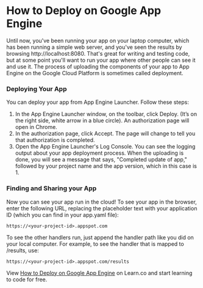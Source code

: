 # How to Deploy on Google App Engine

Until now, you've been running your app on your laptop computer, which has been running a simple web server, and you've seen the results by browsing http://localhost:8080. That's great for writing and testing code, but at some point you'll want to run your app where other people can see it and use it. The process of uploading the components of your app to App Engine on the Google Cloud Platform is sometimes called deployment.

### Deploying Your App
You can deploy your app from App Engine Launcher. Follow these steps:

1. In the App Engine Launcher window, on the toolbar, click Deploy. (It’s on the right side, white arrow in a blue circle).  An authorization page will open in Chrome.
2. In the authorization page, click Accept. The page will change to tell you that authorization is completed.
3. Open the App Engine Launcher's Log Console. You can see the logging output about your app deployment process. When the uploading is done, you will see a message that says, "Completed update of app," followed by your project name and the app version, which in this case is 1.

### Finding and Sharing your App
Now you can see your app run in the cloud! To see your app in the browser, enter the following URL, replacing the placeholder text with your application ID (which you can find in your app.yaml file):

`https://<your-project-id>.appspot.com`

To see the other handlers run, just append the handler path like you did on your local computer. For example, to see the handler that is mapped to /results, use:

`https://<your-project-id>.appspot.com/results`


<p data-visibility='hidden'>View <a href='https://learn.co/lessons/cssi-7.6-deploying-an-app' title='How to Deploy on Google App Engine'>How to Deploy on Google App Engine</a> on Learn.co and start learning to code for free.</p>

